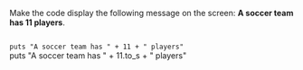 Make the code
display the following message
on the screen:
**A soccer team has 11 players**.

<codeblock language="ruby" type="exercise" testMode="fixedInput">
<code>
puts "A soccer team has " + 11 + " players"
</code>

<solution>
puts "A soccer team has " + 11.to_s + " players"
</solution>
</codeblock>